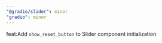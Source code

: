 ```yaml
---
"@gradio/slider": minor
"gradio": minor
---
```


feat:Add `show_reset_button` to Slider component initialization
